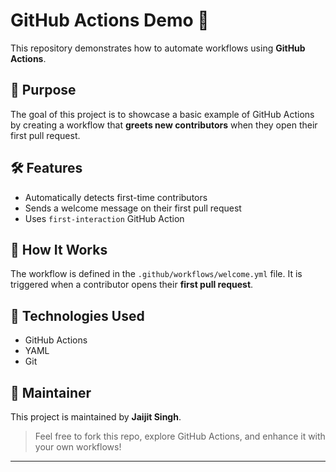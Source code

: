# GitHub Actions Demo 🚀

This repository demonstrates how to automate workflows using **GitHub Actions**.

## 📌 Purpose

The goal of this project is to showcase a basic example of GitHub Actions by creating a workflow that **greets new contributors** when they open their first pull request.

## 🛠 Features

- Automatically detects first-time contributors
- Sends a welcome message on their first pull request
- Uses `first-interaction` GitHub Action

## 🧠 How It Works

The workflow is defined in the `.github/workflows/welcome.yml` file. It is triggered when a contributor opens their **first pull request**.

## 🔧 Technologies Used

- GitHub Actions
- YAML
- Git

## 👤 Maintainer

This project is maintained by **Jaijit Singh**.

> Feel free to fork this repo, explore GitHub Actions, and enhance it with your own workflows!

---
